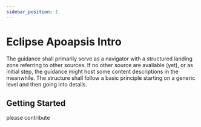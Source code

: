 ```yaml
---
sidebar_position: 1
---
```


# Eclipse Apoapsis Intro

The guidance shall primarily serve as a navigator with a structured landing zone referring to other sources. If no other source are available (yet), or as initial step, the guidance might host some content descriptions in the meanwhile. The structure shall follow a basic principle starting on a generic level and then going into details.

## Getting Started

please contribute